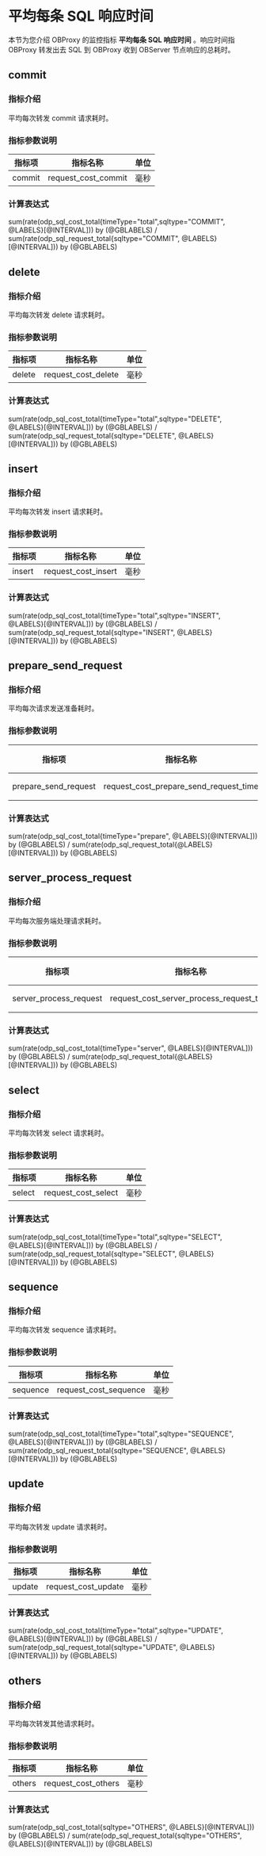 # 平均每条 SQL 响应时间

本节为您介绍 OBProxy 的监控指标 **平均每条 SQL 响应时间** 。响应时间指 OBProxy 转发出去 SQL 到 OBProxy 收到 OBServer 节点响应的总耗时。

## commit

### 指标介绍

平均每次转发 commit 请求耗时。

### 指标参数说明

| **指标项** |      **指标名称**       | **单位** |
|---------|---------------------|--------|
| commit  | request_cost_commit | 毫秒     |

### 计算表达式

sum(rate(odp_sql_cost_total{timeType="total",sqltype="COMMIT", @LABELS}[@INTERVAL])) by (@GBLABELS) / sum(rate(odp_sql_request_total{sqltype="COMMIT", @LABELS}[@INTERVAL])) by (@GBLABELS)

## delete

### 指标介绍

平均每次转发 delete 请求耗时。

### 指标参数说明

| **指标项** |      **指标名称**       | **单位** |
|---------|---------------------|--------|
| delete  | request_cost_delete | 毫秒     |

### 计算表达式

sum(rate(odp_sql_cost_total{timeType="total",sqltype="DELETE", @LABELS}[@INTERVAL])) by (@GBLABELS) / sum(rate(odp_sql_request_total{sqltype="DELETE", @LABELS}[@INTERVAL])) by (@GBLABELS)

## insert

### 指标介绍

平均每次转发 insert 请求耗时。

### 指标参数说明

| **指标项** |      **指标名称**       | **单位** |
|---------|---------------------|--------|
| insert  | request_cost_insert | 毫秒     |

### 计算表达式

sum(rate(odp_sql_cost_total{timeType="total",sqltype="INSERT", @LABELS}[@INTERVAL])) by (@GBLABELS) / sum(rate(odp_sql_request_total{sqltype="INSERT", @LABELS}[@INTERVAL])) by (@GBLABELS)

## prepare_send_request

### 指标介绍

平均每次请求发送准备耗时。

### 指标参数说明

|       **指标项**        |                **指标名称**                | **单位** |
|----------------------|----------------------------------------|--------|
| prepare_send_request | request_cost_prepare_send_request_time | 毫秒     |

### 计算表达式

sum(rate(odp_sql_cost_total{timeType="prepare", @LABELS}[@INTERVAL])) by (@GBLABELS) / sum(rate(odp_sql_request_total{@LABELS}[@INTERVAL])) by (@GBLABELS)

## server_process_request

### 指标介绍

平均每次服务端处理请求耗时。

### 指标参数说明

|        **指标项**         |                 **指标名称**                 | **单位** |
|------------------------|------------------------------------------|--------|
| server_process_request | request_cost_server_process_request_time | 毫秒     |

### 计算表达式

sum(rate(odp_sql_cost_total{timeType="server", @LABELS}[@INTERVAL])) by (@GBLABELS) / sum(rate(odp_sql_request_total{@LABELS}[@INTERVAL])) by (@GBLABELS)

## select

### 指标介绍

平均每次转发 select 请求耗时。

### 指标参数说明

| **指标项** |      **指标名称**       | **单位** |
|---------|---------------------|--------|
| select  | request_cost_select | 毫秒     |

### 计算表达式

sum(rate(odp_sql_cost_total{timeType="total",sqltype="SELECT", @LABELS}[@INTERVAL])) by (@GBLABELS) / sum(rate(odp_sql_request_total{sqltype="SELECT", @LABELS}[@INTERVAL])) by (@GBLABELS)

## sequence

### 指标介绍

平均每次转发 sequence 请求耗时。

### 指标参数说明

| **指标项**  |       **指标名称**        | **单位** |
|----------|-----------------------|--------|
| sequence | request_cost_sequence | 毫秒     |

### 计算表达式

sum(rate(odp_sql_cost_total{timeType="total",sqltype="SEQUENCE", @LABELS}[@INTERVAL])) by (@GBLABELS) / sum(rate(odp_sql_request_total{sqltype="SEQUENCE", @LABELS}[@INTERVAL])) by (@GBLABELS)

## update

### 指标介绍

平均每次转发 update 请求耗时。

### 指标参数说明

| **指标项** |      **指标名称**       | **单位** |
|---------|---------------------|--------|
| update  | request_cost_update | 毫秒     |

### 计算表达式

sum(rate(odp_sql_cost_total{timeType="total",sqltype="UPDATE", @LABELS}[@INTERVAL])) by (@GBLABELS) / sum(rate(odp_sql_request_total{sqltype="UPDATE", @LABELS}[@INTERVAL])) by (@GBLABELS)

## others

### 指标介绍

平均每次转发其他请求耗时。

### 指标参数说明

| **指标项** |      **指标名称**       | **单位** |
|---------|---------------------|--------|
| others  | request_cost_others | 毫秒     |

### 计算表达式

sum(rate(odp_sql_cost_total{sqltype="OTHERS", @LABELS}[@INTERVAL])) by (@GBLABELS) / sum(rate(odp_sql_request_total{sqltype="OTHERS", @LABELS}[@INTERVAL])) by (@GBLABELS)
